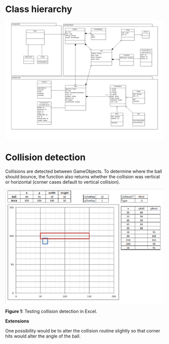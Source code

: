 Class hierarchy
===============

![Class Diagram](https://github.com/lopossumi/brkut/blob/master/documentation/ClassDiagram-2014-12-04.png)


Collision detection
===================

Collisions are detected between GameObjects. To determine where the ball should bounce, the function also returns whether the collision was vertical or horizontal (corner cases default to vertical collision).

![Collision testing](https://github.com/lopossumi/brkut/blob/master/images/collision.png)

**Figure 1:** Testing collision detection in Excel.

**Extensions**

One possibility would be to alter the collision routine slightly so that corner hits would alter the angle of the ball.
